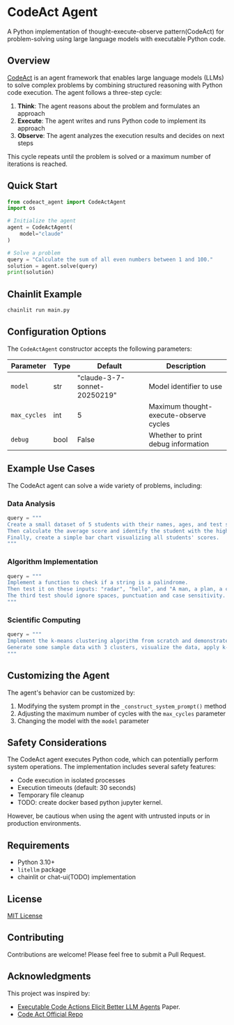 # CodeAct Agent

A Python implementation of thought-execute-observe pattern(CodeAct) for problem-solving using large language models with executable Python code.

## Overview

[CodeAct](https://arxiv.org/abs/2402.01030) is an agent framework that enables large language models (LLMs) to solve complex problems by combining structured reasoning with Python code execution. The agent follows a three-step cycle:

1. **Think**: The agent reasons about the problem and formulates an approach
2. **Execute**: The agent writes and runs Python code to implement its approach
3. **Observe**: The agent analyzes the execution results and decides on next steps

This cycle repeats until the problem is solved or a maximum number of iterations is reached.

## Quick Start

```python
from codeact_agent import CodeActAgent
import os

# Initialize the agent
agent = CodeActAgent(
    model="claude"
)

# Solve a problem
query = "Calculate the sum of all even numbers between 1 and 100."
solution = agent.solve(query)
print(solution)
```

## Chainlit Example

```bash
chainlit run main.py
```

## Configuration Options

The `CodeActAgent` constructor accepts the following parameters:

| Parameter   | Type   | Default                       | Description                              |
|-------------|--------|-------------------------------|------------------------------------------|
| `model`     | str    | "claude-3-7-sonnet-20250219"  | Model identifier to use                  |
| `max_cycles`| int    | 5                             | Maximum thought-execute-observe cycles   |
| `debug`     | bool   | False                         | Whether to print debug information       |

## Example Use Cases

The CodeAct agent can solve a wide variety of problems, including:

### Data Analysis

```python
query = """
Create a small dataset of 5 students with their names, ages, and test scores.
Then calculate the average score and identify the student with the highest score.
Finally, create a simple bar chart visualizing all students' scores.
"""
```

### Algorithm Implementation

```python
query = """
Implement a function to check if a string is a palindrome. 
Then test it on these inputs: "radar", "hello", and "A man, a plan, a canal: Panama".
The third test should ignore spaces, punctuation and case sensitivity.
"""
```

### Scientific Computing

```python
query = """
Implement the k-means clustering algorithm from scratch and demonstrate it on a simple 2D dataset.
Generate some sample data with 3 clusters, visualize the data, apply k-means, and show the final clusters.
"""
```

## Customizing the Agent

The agent's behavior can be customized by:

1. Modifying the system prompt in the `_construct_system_prompt()` method
2. Adjusting the maximum number of cycles with the `max_cycles` parameter
3. Changing the model with the `model` parameter

## Safety Considerations

The CodeAct agent executes Python code, which can potentially perform system operations. The implementation includes several safety features:

- Code execution in isolated processes
- Execution timeouts (default: 30 seconds)
- Temporary file cleanup
- TODO: create docker based python jupyter kernel.

However, be cautious when using the agent with untrusted inputs or in production environments.

## Requirements

- Python 3.10+
- `litellm` package
- chainlit or chat-ui(TODO) implementation

## License

[MIT License](LICENSE)

## Contributing

Contributions are welcome! Please feel free to submit a Pull Request.

## Acknowledgments

This project was inspired by:
- [Executable Code Actions Elicit Better LLM Agents](https://arxiv.org/abs/2402.01030) Paper.
- [Code Act Official Repo](https://github.com/xingyaoww/code-act)
